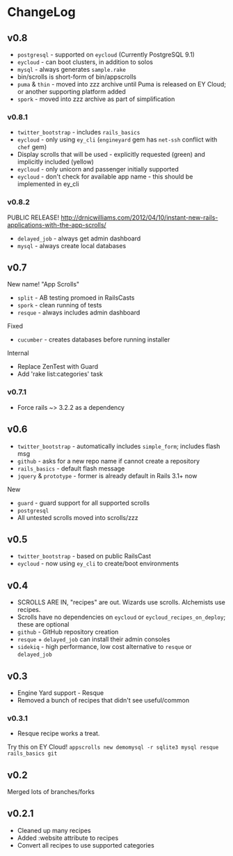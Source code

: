 # ChangeLog


## v0.8

* `postgresql` - supported on `eycloud` (Currently PostgreSQL 9.1)
* `eycloud` - can boot clusters, in addition to solos
* `mysql` - always generates `sample.rake`
* bin/scrolls is short-form of bin/appscrolls
* `puma` & `thin` - moved into zzz archive until Puma is released on EY Cloud; or another supporting platform added
* `spork` - moved into zzz archive as part of simplification

### v0.8.1

* `twitter_bootstrap` - includes `rails_basics`
* `eycloud` - only using `ey_cli` (`engineyard` gem has `net-ssh` conflict with `chef` gem)
* Display scrolls that will be used - explicitly requested (green) and implicitly included (yellow)
* `eycloud` - only unicorn and passenger initially supported
* `eycloud` - don't check for available app name - this should be implemented in ey_cli

### v0.8.2

PUBLIC RELEASE! http://drnicwilliams.com/2012/04/10/instant-new-rails-applications-with-the-app-scrolls/

* `delayed_job` - always get admin dashboard
* `mysql` - always create local databases

## v0.7

New name! "App Scrolls"

* `split` - AB testing promoed in RailsCasts
* `spork` - clean running of tests
* `resque` - always includes admin dashboard

Fixed

* `cucumber` - creates databases before running installer

Internal

* Replace ZenTest with Guard
* Add 'rake list:categories' task

### v0.7.1

* Force rails ~> 3.2.2 as a dependency

## v0.6

* `twitter_bootstrap` - automatically includes `simple_form`; includes flash msg
* `github` - asks for a new repo name if cannot create a repository
* `rails_basics` - default flash message
* `jquery` & `prototype` - former is already default in Rails 3.1+ now

New
* `guard` - guard support for all supported scrolls
* `postgresql`
* All untested scrolls moved into scrolls/zzz

## v0.5

* `twitter_bootstrap` - based on public RailsCast
* `eycloud` - now using `ey_cli` to create/boot environments

## v0.4

* SCROLLS ARE IN, "recipes" are out. Wizards use scrolls. Alchemists use recipes.
* Scrolls have no dependencies on `eycloud` or `eycloud_recipes_on_deploy`; these are optional
* `github` - GitHub repository creation
* `resque` + `delayed_job` can install their admin consoles
* `sidekiq` - high performance, low cost alternative to `resque` or `delayed_job`

## v0.3

* Engine Yard support - Resque
* Removed a bunch of recipes that didn't see useful/common

### v0.3.1

* Resque recipe works a treat.

Try this on EY Cloud! `appscrolls new demomysql -r sqlite3 mysql resque rails_basics git`

## v0.2

Merged lots of branches/forks

## v0.2.1

* Cleaned up many recipes
* Added :website attribute to recipes
* Convert all recipes to use supported categories

